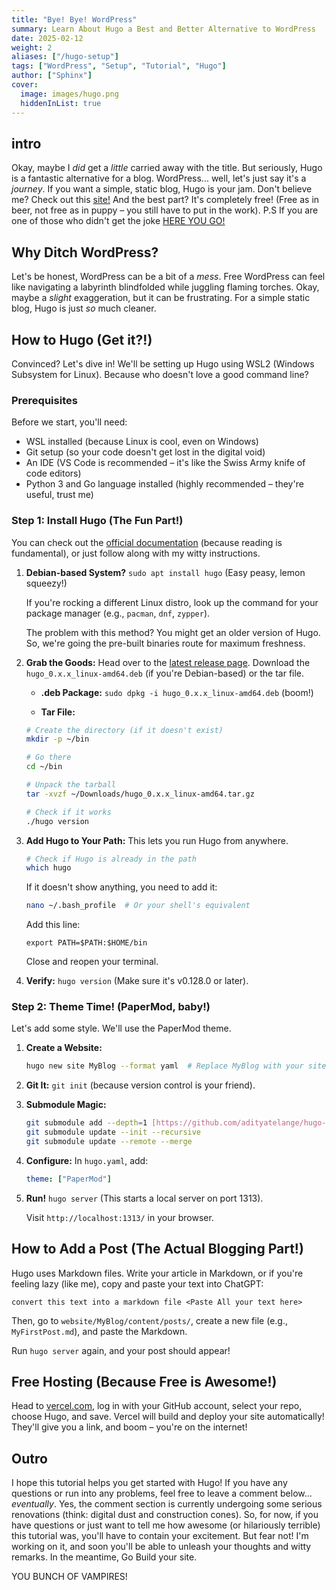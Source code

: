 ```yaml
---
title: "Bye! Bye! WordPress"
summary: Learn About Hugo a Best and Better Alternative to WordPress
date: 2025-02-12
weight: 2
aliases: ["/hugo-setup"]
tags: ["WordPress", "Setup", "Tutorial", "Hugo"]
author: ["Sphinx"]
cover:
  image: images/hugo.png
  hiddenInList: true
---
```


## intro
Okay, maybe I *did* get a *little* carried away with the title.  But seriously, Hugo is a fantastic alternative for a blog.  WordPress... well, let's just say it's a *journey*.  If you want a simple, static blog, Hugo is your jam.  Don't believe me? Check out this [site!](https://brain-chunk.vercel.app/)  And the best part? It's completely free! (Free as in beer, not free as in puppy – you still have to put in the work).
P.S If you are one of those who didn't get the joke [HERE YOU GO!](https://opensource.stackexchange.com/questions/620/what-is-the-difference-between-free-as-in-beer-and-free-as-in-speech)

## Why Ditch WordPress?

Let's be honest, WordPress can be a bit of a *mess*.  Free WordPress can feel like navigating a labyrinth blindfolded while juggling flaming torches.  Okay, maybe a *slight* exaggeration, but it can be frustrating.  For a simple static blog, Hugo is just *so* much cleaner.

## How to Hugo (Get it?!)

Convinced? Let's dive in! We'll be setting up Hugo using WSL2 (Windows Subsystem for Linux). Because who doesn't love a good command line?

### Prerequisites

Before we start, you'll need:

*   WSL installed (because Linux is cool, even on Windows)
*   Git setup (so your code doesn't get lost in the digital void)
*   An IDE (VS Code is recommended – it's like the Swiss Army knife of code editors)
*   Python 3 and Go language installed (highly recommended – they're useful, trust me)

### Step 1: Install Hugo (The Fun Part!)

You can check out the [official documentation](https://gohugo.io/installation/) (because reading is fundamental), or just follow along with my witty instructions.

1.  **Debian-based System?**  `sudo apt install hugo` (Easy peasy, lemon squeezy!)

    If you're rocking a different Linux distro, look up the command for your package manager (e.g., `pacman`, `dnf`, `zypper`).

    The problem with this method?  You might get an older version of Hugo.  So, we're going the pre-built binaries route for maximum freshness.

2.  **Grab the Goods:** Head over to the [latest release page](https://github.com/gohugoio/hugo/releases). Download the `hugo_0.x.x_linux-amd64.deb` (if you're Debian-based) or the tar file.

    *   **.deb Package:** `sudo dpkg -i hugo_0.x.x_linux-amd64.deb` (boom!)

    *   **Tar File:**

    ```sh
    # Create the directory (if it doesn't exist)
    mkdir -p ~/bin

    # Go there
    cd ~/bin

    # Unpack the tarball
    tar -xvzf ~/Downloads/hugo_0.x.x_linux-amd64.tar.gz

    # Check if it works
    ./hugo version
    ```

3.  **Add Hugo to Your Path:**  This lets you run Hugo from anywhere.

    ```sh
    # Check if Hugo is already in the path
    which hugo
    ```

    If it doesn't show anything, you need to add it:

    ```sh
    nano ~/.bash_profile  # Or your shell's equivalent
    ```

    Add this line:

    ```
    export PATH=$PATH:$HOME/bin
    ```

    Close and reopen your terminal.

4.  **Verify:** `hugo version` (Make sure it's v0.128.0 or later).

### Step 2: Theme Time! (PaperMod, baby!)

Let's add some style. We'll use the PaperMod theme.

1.  **Create a Website:**

    ```sh
    hugo new site MyBlog --format yaml  # Replace MyBlog with your site's name
    ```

2.  **Git It:** `git init` (because version control is your friend).

3.  **Submodule Magic:**

    ```sh
    git submodule add --depth=1 [https://github.com/adityatelange/hugo-PaperMod.git](https://github.com/adityatelange/hugo-PaperMod.git) themes/PaperMod
    git submodule update --init --recursive
    git submodule update --remote --merge
    ```

4.  **Configure:** In `hugo.yaml`, add:

    ```yaml
    theme: ["PaperMod"]
    ```

5.  **Run!** `hugo server` (This starts a local server on port 1313).

    Visit `http://localhost:1313/` in your browser.

## How to Add a Post (The Actual Blogging Part!)

Hugo uses Markdown files.  Write your article in Markdown, or if you're feeling lazy (like me), copy and paste your text into ChatGPT:

`convert this text into a markdown file <Paste All your text here>`

Then, go to `website/MyBlog/content/posts/`, create a new file (e.g., `MyFirstPost.md`), and paste the Markdown.

Run `hugo server` again, and your post should appear!

## Free Hosting (Because Free is Awesome!)

Head to [vercel.com](vercel.com), log in with your GitHub account, select your repo, choose Hugo, and save. Vercel will build and deploy your site automatically!  They'll give you a link, and boom – you're on the internet!


## Outro

I hope this tutorial helps you get started with Hugo! If you have any questions or run into any problems, feel free to leave a comment below... *eventually*.  Yes, the comment section is currently undergoing some serious renovations (think: digital dust and construction cones).  So, for now, if you have questions or just want to tell me how awesome (or hilariously terrible) this tutorial was, you'll have to contain your excitement. But fear not! I'm working on it, and soon you'll be able to unleash your thoughts and witty remarks.  In the meantime, Go Build your site.

YOU BUNCH OF VAMPIRES!